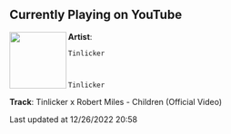 ## Currently Playing on YouTube

[<img align="left" width="100" src="https://i.ytimg.com/vi/gOt_7Wbs0MI/maxresdefault.jpg">](https://www.youtube.com/watch?v=gOt_7Wbs0MI)

**Artist**: 
  
    Tinlicker
  
  
  
    Tinlicker
  





 

**Track**: Tinlicker x Robert Miles - Children (Official Video)

Last updated at 12/26/2022 20:58
